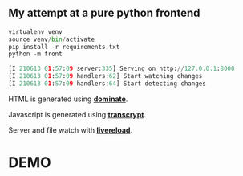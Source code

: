 ## My attempt at a pure python frontend


``` python
virtualenv venv
source venv/bin/activate
pip install -r requirements.txt
python -m front

[I 210613 01:57:09 server:335] Serving on http://127.0.0.1:8000
[I 210613 01:57:09 handlers:62] Start watching changes
[I 210613 01:57:09 handlers:64] Start detecting changes
```

HTML is generated using [**dominate**](https://github.com/Knio/dominate).

Javascript is generated using [**transcrypt**](https://github.com/QQuick/Transcrypt).

Server and file watch with [**livereload**](https://github.com/lepture/python-livereload).

# DEMO
